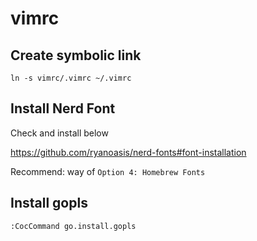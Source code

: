# vimrc


## Create symbolic link

```
ln -s vimrc/.vimrc ~/.vimrc
```

## Install Nerd Font
Check and install below

https://github.com/ryanoasis/nerd-fonts#font-installation

Recommend: way of `Option 4: Homebrew Fonts`

## Install gopls

```
:CocCommand go.install.gopls
```